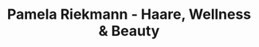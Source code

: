 ---
title: "Pamela Riekmann - Haare, Wellness & Beauty"
url: /hamburg/pamela-riekmann-haare-wellness-und-beauty/
shop: Friseur
---